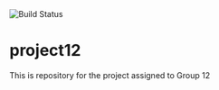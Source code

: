 <img src="https://travis-ci.org/UHSDFall17/project12.svg?branch=master" alt="Build Status" />

# project12
This is repository for the project assigned to Group 12
